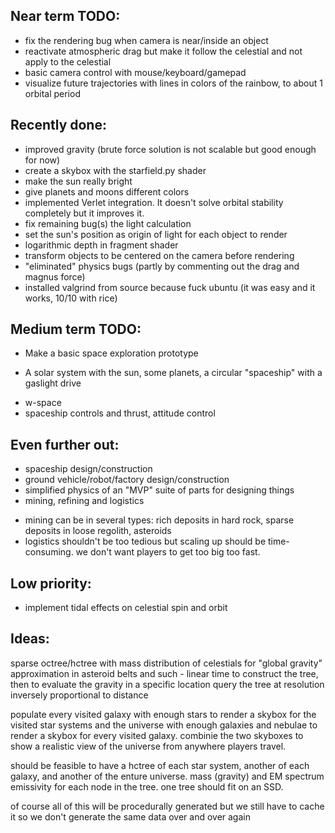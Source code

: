 ## Near term TODO:

* fix the rendering bug when camera is near/inside an object
* reactivate atmospheric drag but make it follow the celestial and not apply to the celestial
* basic camera control with mouse/keyboard/gamepad
* visualize future trajectories with lines in colors of the rainbow, to about 1 orbital period

## Recently done:

* improved gravity (brute force solution is not scalable but good enough for now)
* create a skybox with the starfield.py shader
* make the sun really bright
* give planets and moons different colors
* implemented Verlet integration. It doesn't solve orbital stability completely but it improves it.
* fix remaining bug(s) the light calculation
* set the sun's position as origin of light for each object to render
* logarithmic depth in fragment shader
* transform objects to be centered on the camera before rendering
* "eliminated" physics bugs (partly by commenting out the drag and magnus force)
* installed valgrind from source because fuck ubuntu (it was easy and it works, 10/10 with rice)


## Medium term TODO:

* Make a basic space exploration prototype
 - A solar system with the sun, some planets, a circular "spaceship" with a gaslight drive
* w-space
* spaceship controls and thrust, attitude control


## Even further out:

* spaceship design/construction
* ground vehicle/robot/factory design/construction
* simplified physics of an "MVP" suite of parts for designing things
* mining, refining and logistics
 - mining can be in several types: rich deposits in hard rock, sparse deposits in loose regolith, asteroids
 - logistics shouldn't be too tedious but scaling up should be time-consuming. we don't want players to get too big too fast.


## Low priority:

* implement tidal effects on celestial spin and orbit


## Ideas:

sparse octree/hctree with mass distribution of celestials for "global gravity" approximation in asteroid belts and such - linear time to construct the tree, then to evaluate the gravity in a specific location query the tree at resolution inversely proportional to distance

populate every visited galaxy with enough stars to render a skybox for the visited star systems and the universe with enough galaxies and nebulae to render a skybox for every visited galaxy. combinie the two skyboxes to show a realistic view of the universe from anywhere players travel.

should be feasible to have a hctree of each star system, another of each galaxy, and another of the enture universe. mass (gravity) and EM spectrum emissivity for each node in the tree. one tree should fit on an SSD.

of course all of this will be procedurally generated but we still have to cache it so we don't generate the same data over and over again


